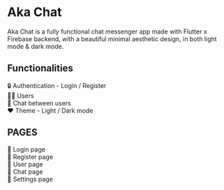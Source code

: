 # Aka Chat

Aka Chat is a fully functional chat messenger app made with Flutter x Firebase backend, with a beautiful minimal aesthetic design, in both light mode & dark mode.

## Functionalities
🔒 Authentication - Login / Register <br>
🥷🏽 Users <br>
💬 Chat between users <br>
❤️ Theme - Light / Dark mode <br>

## PAGES
📱 Login page <br>
📱 Register page <br> 
📱 User page <br>
📱 Chat page <br>
📱 Settings page <br>
